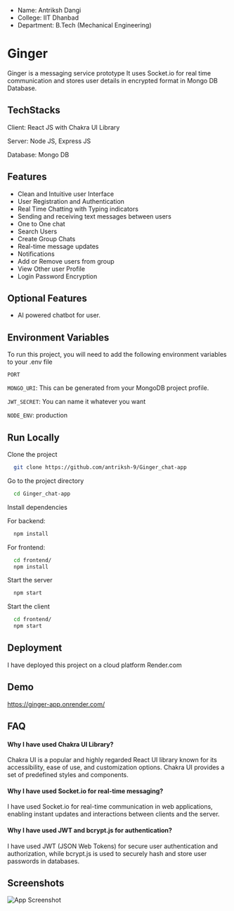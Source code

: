 - Name: Antriksh Dangi 
- College: IIT Dhanbad
- Department: B.Tech (Mechanical Engineering)

# Ginger

Ginger is a messaging service prototype It uses Socket.io for real time communication and stores user details in encrypted format in Mongo DB Database.



## TechStacks
Client: React JS with Chakra UI Library

Server: Node JS, Express JS

Database: Mongo DB
## Features

- Clean and Intuitive user Interface
- User Registration and Authentication
- Real Time Chatting with Typing indicators
- Sending and receiving text messages between users
- One to One chat
- Search Users
- Create Group Chats
- Real-time message updates
- Notifications
- Add or Remove users from group
- View Other user Profile
- Login Password Encryption


## Optional Features

- AI powered chatbot for user.
## Environment Variables

To run this project, you will need to add the following environment variables to your .env file

`PORT`

`MONGO_URI`: This can be generated from your MongoDB project          profile. 

`JWT_SECRET`: You can name it whatever you want

`NODE_ENV`: production


## Run Locally

Clone the project

```bash
  git clone https://github.com/antriksh-9/Ginger_chat-app
```

Go to the project directory

```bash
  cd Ginger_chat-app
```

Install dependencies

For backend: 
```bash
  npm install
```
For frontend: 
```bash
  cd frontend/
  npm install
```

Start the server

```bash
  npm start
```
Start the client

```bash
  cd frontend/
  npm start
```


## Deployment

I have deployed this project on a cloud platform Render.com


## Demo

https://ginger-app.onrender.com/


## FAQ

#### Why I have used Chakra UI Library?

Chakra UI is a popular and highly regarded React UI library known for its accessibility, ease of use, and customization options.
Chakra UI provides a set of predefined styles and components.

#### Why I have used Socket.io for real-time messaging?

I have used Socket.io for real-time communication in web applications, enabling instant updates and interactions between clients and the server.

#### Why I have used JWT and bcrypt.js for authentication?

I have used JWT (JSON Web Tokens) for secure user authentication and authorization, while bcrypt.js is used to securely hash and store user passwords in databases.


## Screenshots

![App Screenshot](https://via.placeholder.com/468x300?text=App+Screenshot+Here)

